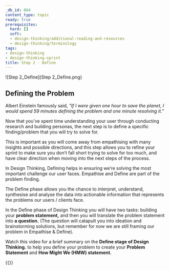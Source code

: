 ```yaml
---
_db_id: 864
content_type: topic
ready: true
prerequisites:
  hard: []
  soft:
  - design-thinking/additional-reading-and-resources
  - design-thinking/terminology
tags:
- design-thinking
- design-thinking-sprint
title: Step 2 - Define
---
```

![Step 2_Define](Step 2_Define.png)

## Defining the Problem

Albert Einstein famously said, *"If I were given one hour to save the planet, I would spend 59 minutes defining the problem and one minute resolving it.”*

Now that you’ve spent time understanding your user through conducting research and building personas, the next step is to define a specific finding/problem that you will try to solve for. 

This is important as you will come away from empathising with many insights and possible directions, and this step allows you to refine your sprint to make sure you don’t fall short trying to solve for too much, and have clear direction when moving into the next steps of the process.

In Design Thinking, Defining helps in ensuring we’re solving the most important challenge our user faces. Empathise and Define are part of the problem finding. 

The Define phase allows you the chance to interpret, understand, synthesise and analyse the data into actionable information that represents the problems our users / clients face.

In the Define phase of Design Thinking you will have two tasks: building your **problem statement,** and then you will translate the problem statement into **a question.** (The question will catapult you into ideation and brainstorming solutions, but remember for now we are still framing our problem in Empathise & Define).

Watch this video for a brief summary on the **Define stage of Design Thinking.** to help you define your problem to create your **Problem Statement** and **How Might We (HMW) statement.**

{{<youtube TNAdanuvwtc>}}